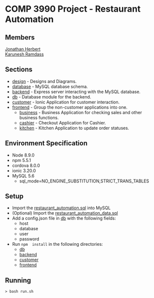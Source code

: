 # COMP 3990 Project - Restaurant Automation

## Members
[Jonathan Herbert](https://github.com/foohyfooh) \
[Karunesh Ramdass](https://github.com/KhaosReighn17)

## Sections
- [design](/design) - Designs and Diagrams.
- [database](/database) - MySQL database schema.
- [backend](/backend) - Express server interacting with the MySQL database.
- [db](/db) - Database module for the backend.
- [customer](/customer) - Ionic Application for customer interaction.
- [frontend](/frontend) - Group the non-customer applications into one.
  - [business](/business) - Business Application for checking sales and other business functions.
  - [cashier](/cashier) - Checkout Application for Cashier.
  - [kitchen](/kitchen) - Kitchen Application to update order statuses.

## Environment Specification
- Node 8.9.0
- npm 5.5.1
- cordova 8.0.0
- ionic 3.20.0
- MySQL 5.6
  - sql_mode=NO_ENGINE_SUBSTITUTION,STRICT_TRANS_TABLES 

## Setup
- Import the [restaurant_automation.sql](/database/restaurant_automation.sql) into MySQL
- (Optional) Import the [restaurant_automation_data.sql](/database/restaurant_automation_data.sql) 
- Add a config.json file in [db](/db) with the following fields:
  - host
  - database
  - user
  - password
- Run ```npm  install``` in the following directories:
  - [db](/db)
  - [backend](/backend)
  - [customer](/customer)
  - [frontend](/frontend)

## Running
```
> bash run.sh
```
